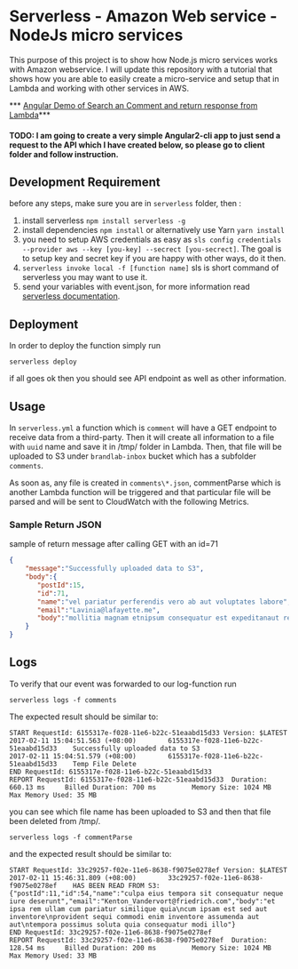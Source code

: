 # Serverless - Amazon Web service - NodeJs micro services

This purpose of this project is to show how Node.js micro services works with Amazon webservice. 
I will update this repository with a tutorial that shows 
how you are able to easily create a micro-service and setup that in Lambda and working with other services in AWS. 

*** [Angular Demo of Search an Comment and return response from Lambda](https://www.majidhajian.com/Serveless-Nodejs-AWS/)***

#### TODO: I am going to create a very simple Angular2-cli app to just send a request to the API which I have created below, so please go to client folder and follow instruction. 

## Development Requirement
 
before any steps, make sure you are in `serverless` folder, then :
 
  1. install serverless `npm install serverless -g` 
  2. install dependencies `npm install` or alternatively use Yarn `yarn install`
  3. you need to setup AWS credentials as easy as `sls config credentials --provider aws --key [you-key] --secrect [you-secrect]`. The goal is to 
  setup key and secret key if you are happy with other ways, do it then. 
  4. `serverless invoke local -f [function name]` sls is short command of serverless you may want to use it.
  5. send your variables with event.json, for more information read [serverless documentation](https://serverless.com/framework/docs/). 
  
## Deployment 

In order to deploy the function simply run

````commandline
serverless deploy
```` 

if all goes ok then you should see API endpoint as well as other information. 

## Usage
In `serverless.yml` a function which is `comment` will have a GET endpoint to receive data from a third-party. Then it will create
all information to a file with `uuid` name and save it in /tmp/ folder in Lambda. Then, that file will be uploaded to S3 under
`brandlab-inbox` bucket which has a subfolder `comments`. 

As soon as, any file is created in `comments\*.json`, commentParse which is another Lambda function will be triggered and 
that particular file will be parsed and will be sent to CloudWatch with the following Metrics. 

### Sample Return JSON 

sample of return message after calling GET with an id=71

````json
{
    "message":"Successfully uploaded data to S3",
    "body":{  
       "postId":15,
       "id":71,
       "name":"vel pariatur perferendis vero ab aut voluptates labore",
       "email":"Lavinia@lafayette.me",
       "body":"mollitia magnam etnipsum consequatur est expeditanaut rem ut ex doloremque est vitae estncumque velit recusandae numquam libero dolor fuga fugit a"
    }
}
````

## Logs

To verify that our event was forwarded to our log-function run

````commandline
serverless logs -f comments
````

The expected result should be similar to:
````commandline
START RequestId: 6155317e-f028-11e6-b22c-51eaabd15d33 Version: $LATEST
2017-02-11 15:04:51.563 (+08:00)        6155317e-f028-11e6-b22c-51eaabd15d33    Successfully uploaded data to S3
2017-02-11 15:04:51.579 (+08:00)        6155317e-f028-11e6-b22c-51eaabd15d33    Temp File Delete
END RequestId: 6155317e-f028-11e6-b22c-51eaabd15d33
REPORT RequestId: 6155317e-f028-11e6-b22c-51eaabd15d33  Duration: 660.13 ms     Billed Duration: 700 ms         Memory Size: 1024 MB    Max Memory Used: 35 MB  
````
you can see which file name has been uploaded to S3 and then that file been deleted from /tmp/.


````commandline
serverless logs -f commentParse
````

and the expected result should be similar to:
````commandline
START RequestId: 33c29257-f02e-11e6-8638-f9075e0278ef Version: $LATEST
2017-02-11 15:46:31.809 (+08:00)        33c29257-f02e-11e6-8638-f9075e0278ef    HAS BEEN READ FROM S3:  {"postId":11,"id":54,"name":"culpa eius tempora sit consequatur neque iure deserunt","email":"Kenton_Vandervort@friedrich.com","body":"et ipsa rem ullam cum pariatur similique quia\ncum ipsam est sed aut inventore\nprovident sequi commodi enim inventore assumenda aut aut\ntempora possimus soluta quia consequatur modi illo"}
END RequestId: 33c29257-f02e-11e6-8638-f9075e0278ef
REPORT RequestId: 33c29257-f02e-11e6-8638-f9075e0278ef  Duration: 128.54 ms     Billed Duration: 200 ms         Memory Size: 1024 MB    Max Memory Used: 33 MB  
````

